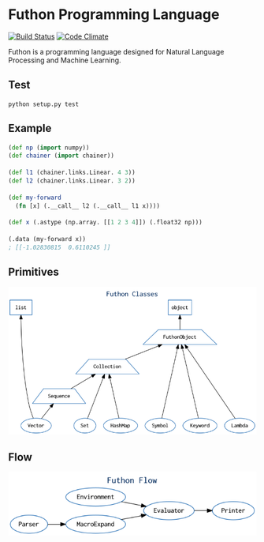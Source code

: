 # Futhon Programming Language
[![Build Status](https://travis-ci.org/rcmdnk/travis-test.svg?branch=master)](https://travis-ci.org/rcmdnk/travis-test)
[![Code Climate](https://codeclimate.com/github/delihiros/futhon/badges/gpa.svg)](https://codeclimate.com/github/delihiros/futhon)

Futhon is a programming language designed for Natural Language Processing and Machine Learning.

## Test

```
python setup.py test
```

## Example

```clojure
(def np (import numpy))
(def chainer (import chainer))

(def l1 (chainer.links.Linear. 4 3))
(def l2 (chainer.links.Linear. 3 2))

(def my-forward
  (fn [x] (.__call__ l2 (.__call__ l1 x))))

(def x (.astype (np.array. [[1 2 3 4]]) (.float32 np)))

(.data (my-forward x))
; [[-1.02830815  0.6110245 ]]
```

## Primitives

![class](./resources/classes.png)

## Flow

![flow](./resources/flow.png)
